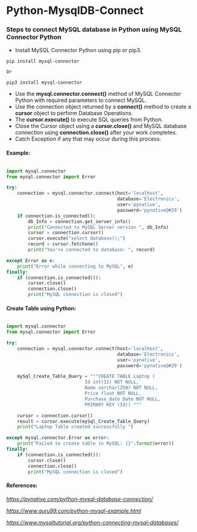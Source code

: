 # Python-MysqlDB-Connect

### Steps to connect MySQL database in Python using MySQL Connector Python

* Install MySQL Connector Python using pip or pip3.

```
pip install mysql-connector

```
    Or

```
pip3 install mysql-connector

```

* Use the  **mysql.connector.connect()**  method of MySQL Connector Python with required parameters to connect MySQL.
* Use the connection object returned by a  **connect()**  method to create a **cursor** object to perform Database Operations.
* The **cursor.execute()** to execute SQL queries from Python.
* Close the Cursor object using a **cursor.close()** and MySQL database connection using **connection.close()** after your work completes.
* Catch Exception if any that may occur during this process.

#### Example:

```python

import mysql.connector
from mysql.connector import Error

try:
    connection = mysql.connector.connect(host='localhost',
                                         database='Electronics',
                                         user='pynative',
                                         password='pynative@#29')
    if connection.is_connected():
        db_Info = connection.get_server_info()
        print("Connected to MySQL Server version ", db_Info)
        cursor = connection.cursor()
        cursor.execute("select database();")
        record = cursor.fetchone()
        print("You're connected to database: ", record)

except Error as e:
    print("Error while connecting to MySQL", e)
finally:
    if (connection.is_connected()):
        cursor.close()
        connection.close()
        print("MySQL connection is closed")
```

#### Create Table using Python:

```python

import mysql.connector
from mysql.connector import Error

try:
    connection = mysql.connector.connect(host='localhost',
                                         database='Electronics',
                                         user='pynative',
                                         password='pynative@#29')

    mySql_Create_Table_Query = """CREATE TABLE Laptop ( 
                             Id int(11) NOT NULL,
                             Name varchar(250) NOT NULL,
                             Price float NOT NULL,
                             Purchase_date Date NOT NULL,
                             PRIMARY KEY (Id)) """

    cursor = connection.cursor()
    result = cursor.execute(mySql_Create_Table_Query)
    print("Laptop Table created successfully ")

except mysql.connector.Error as error:
    print("Failed to create table in MySQL: {}".format(error))
finally:
    if (connection.is_connected()):
        cursor.close()
        connection.close()
        print("MySQL connection is closed")

```

#### References:

*https://pynative.com/python-mysql-database-connection/*

*https://www.guru99.com/python-mysql-example.html*

*https://www.mysqltutorial.org/python-connecting-mysql-databases/*
